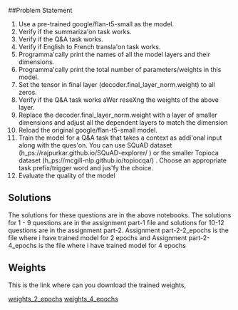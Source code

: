 ##Problem Statement
1. Use a pre-trained google/flan-t5-small as the model.
2. Verify if the summariza'on task works.
3. Verify if the Q&A task works.
4. Verify if English to French transla'on task works.
5. Programma'cally print the names of all the model layers and their dimensions.
6. Programma'cally print the total number of parameters/weights in this model.
7. Set the tensor in final layer (decoder.final_layer_norm.weight) to all zeros.
8. Verify if the Q&A task works aWer reseXng the weights of the above layer.
9. Replace the decoder.final_layer_norm.weight with a layer of smaller dimensions and
adjust all the dependent layers to match the dimension
10. Reload the original google/flan-t5-small model.
11. Train the model for a Q&A task that takes a context as addi'onal input along with the
ques'on. You can use SQuAD dataset (h_ps://rajpurkar.github.io/SQuAD-explorer/ )
or the smaller Topioca dataset (h_ps://mcgill-nlp.github.io/topiocqa/) . Choose an
appropriate task prefix/trigger word and jus'fy the choice.
12. Evaluate the quality of the model




## Solutions


The solutions for these questions are in the above notebooks. 
The solutions for  1 - 9 questions are in the assignment part-1 file and solutions for 10-12 questions are in the assignment part-2. Assignment part-2-2_epochs is the file where i have trained model for 2 epochs and Assignment part-2-4_epochs is the file where i have trained model for 4 epochs

## Weights
This is the link where can you download the trained weights,


[weights_2_epochs](https://drive.google.com/drive/folders/1ax-iUx3h9HRiRrMocGOoK7ZX8-lffsyo?usp=drive_link)
[weights_4_epochs](https://drive.google.com/drive/folders/1xpqE3B-uDXbkMSxLjl9CV8vF0alSRUJx?usp=drive_link)

